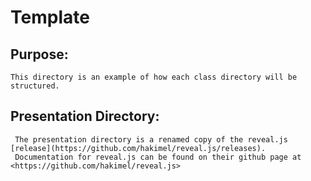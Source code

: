 # Template
## Purpose:
	This directory is an example of how each class directory will be structured.

## Presentation Directory:
	 The presentation directory is a renamed copy of the reveal.js [release](https://github.com/hakimel/reveal.js/releases).
	 Documentation for reveal.js can be found on their github page at <https://github.com/hakimel/reveal.js>
